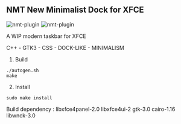 NMT New Minimalist Dock for XFCE
-----------------------------------

![nmt-plugin](https://i.imgur.com/9wrvuM4.png)
![nmt-plugin](https://i.imgur.com/1oooQUS.png)

A WIP modern taskbar for XFCE

C++ - GTK3 - CSS - DOCK-LIKE - MINIMALISM

1. Build
```
./autogen.sh
make
```

2. Install
```
sudo make install
```

Build dependency :
libxfce4panel-2.0
libxfce4ui-2
gtk-3.0
cairo-1.16
libwnck-3.0